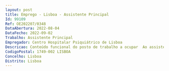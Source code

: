```yaml
--- 
layout: post
title: Emprego - Lisboa - Assistente Principal
Id: 99109
Ref: OE202207/0348
DataAbertura: 2022-08-04
DataFecho: 2022-09-02
Trabalho: Assistente Principal
Empregador: Centro Hospitalar Psiquiátrico de Lisboa
Descricao: Conteúdo funcional do posto de trabalho a ocupar  Ao assistente principal, da carreira especial dos técnicos superiores de saúde – ramo de psicologia clínica, são atribuídas as funções previstas no artigo 2.º, n.º 1, do Decreto Lei n.º 241 94, de 22 de setembro, na sua redação atual, tendo em conta os níveis de complexidade e responsabilidade em que se desenvolvem, competindo lhe  (a) O estudo psicológico de indivíduos e elaboração de psicodiagnóstico  (b) O estudo psicológico de grupos populacionais determinados, para fins de prevenção e tratamento  (c) A participação em programas de educação para a saúde, no domínio específico  (d) O aconselhamento psicológico individual, conjugal, familiar ou de grupo  (e) A intervenção psicológica e psicoterapia  (f) A responsabilidade pela escolha, administração e utilização do equipamento técnico específico da psicologia  (g) A integração em equipas multidisciplinares de serviço de urgência, quando tal se mostrar conveniente  (h) A participação em reuniões científicas  (i) A participação em ações de formação na área da especialidade e afins  (j) A participação em programas de investigação em aspetos relacionados com a sua área profissional  (k) A responsabilização por sectores ou unidades de serviços  e (l) A participação em júris de concurso e de avaliação.
CodigoPostal: 1749-002 LISBOA
Concelho: Lisboa
Distrito: Lisboa
--- 
```

